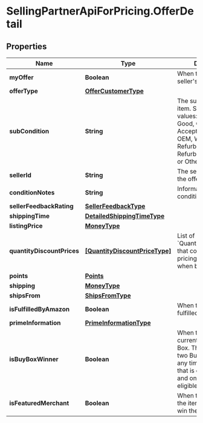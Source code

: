 # SellingPartnerApiForPricing.OfferDetail

## Properties

Name | Type | Description | Notes
------------ | ------------- | ------------- | -------------
**myOffer** | **Boolean** | When true, this is the seller&#39;s offer. | [optional] 
**offerType** | [**OfferCustomerType**](OfferCustomerType.md) |  | [optional] 
**subCondition** | **String** | The subcondition of the item. Subcondition values: New, Mint, Very Good, Good, Acceptable, Poor, Club, OEM, Warranty, Refurbished Warranty, Refurbished, Open Box, or Other. | 
**sellerId** | **String** | The seller identifier for the offer. | [optional] 
**conditionNotes** | **String** | Information about the condition of the item. | [optional] 
**sellerFeedbackRating** | [**SellerFeedbackType**](SellerFeedbackType.md) |  | [optional] 
**shippingTime** | [**DetailedShippingTimeType**](DetailedShippingTimeType.md) |  | 
**listingPrice** | [**MoneyType**](MoneyType.md) |  | 
**quantityDiscountPrices** | [**[QuantityDiscountPriceType]**](QuantityDiscountPriceType.md) | List of &#x60;QuantityDiscountPrice&#x60; that contains item&#39;s pricing information when buy in bulk. | [optional] 
**points** | [**Points**](Points.md) |  | [optional] 
**shipping** | [**MoneyType**](MoneyType.md) |  | 
**shipsFrom** | [**ShipsFromType**](ShipsFromType.md) |  | [optional] 
**isFulfilledByAmazon** | **Boolean** | When true, the offer is fulfilled by Amazon. | 
**primeInformation** | [**PrimeInformationType**](PrimeInformationType.md) |  | [optional] 
**isBuyBoxWinner** | **Boolean** | When true, the offer is currently in the Buy Box. There can be up to two Buy Box winners at any time per ASIN, one that is eligible for Prime and one that is not eligible for Prime. | [optional] 
**isFeaturedMerchant** | **Boolean** | When true, the seller of the item is eligible to win the Buy Box. | [optional] 


